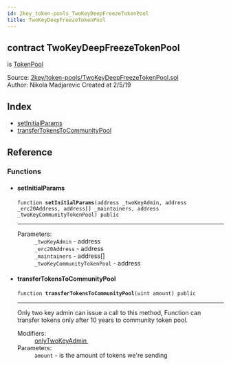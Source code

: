 ```yaml
---
id: 2key_token-pools_TwoKeyDeepFreezeTokenPool
title: TwoKeyDeepFreezeTokenPool
---
```


<div class="contract-doc"><div class="contract"><h2 class="contract-header"><span class="contract-kind">contract</span> TwoKeyDeepFreezeTokenPool</h2><p class="base-contracts"><span>is</span> <a href="2key_token-pools_TokenPool.html">TokenPool</a></p><div class="source">Source: <a href="git+https://github.com/2keynet/web3-alpha/blob/v0.0.3/contracts/2key/token-pools/TwoKeyDeepFreezeTokenPool.sol" target="_blank">2key/token-pools/TwoKeyDeepFreezeTokenPool.sol</a></div><div class="author">Author: Nikola Madjarevic Created at 2/5/19</div></div><div class="index"><h2>Index</h2><ul><li><a href="2key_token-pools_TwoKeyDeepFreezeTokenPool.html#setInitialParams">setInitialParams</a></li><li><a href="2key_token-pools_TwoKeyDeepFreezeTokenPool.html#transferTokensToCommunityPool">transferTokensToCommunityPool</a></li></ul></div><div class="reference"><h2>Reference</h2><div class="functions"><h3>Functions</h3><ul><li><div class="item function"><span id="setInitialParams" class="anchor-marker"></span><h4 class="name">setInitialParams</h4><div class="body"><code class="signature">function <strong>setInitialParams</strong><span>(address _twoKeyAdmin, address _erc20Address, address[] _maintainers, address _twoKeyCommunityTokenPool) </span><span>public </span></code><hr/><dl><dt><span class="label-parameters">Parameters:</span></dt><dd><div><code>_twoKeyAdmin</code> - address</div><div><code>_erc20Address</code> - address</div><div><code>_maintainers</code> - address[]</div><div><code>_twoKeyCommunityTokenPool</code> - address</div></dd></dl></div></div></li><li><div class="item function"><span id="transferTokensToCommunityPool" class="anchor-marker"></span><h4 class="name">transferTokensToCommunityPool</h4><div class="body"><code class="signature">function <strong>transferTokensToCommunityPool</strong><span>(uint amount) </span><span>public </span></code><hr/><div class="description"><p>Only two key admin can issue a call to this method, Function can transfer tokens only after 10 years to community token pool.</p></div><dl><dt><span class="label-modifiers">Modifiers:</span></dt><dd><a href="2key_MaintainingPattern.html#onlyTwoKeyAdmin">onlyTwoKeyAdmin </a></dd><dt><span class="label-parameters">Parameters:</span></dt><dd><div><code>amount</code> - is the amount of tokens we&#x27;re sending</div></dd></dl></div></div></li></ul></div></div></div>
